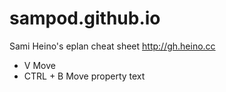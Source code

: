# sampod.github.io
Sami Heino's eplan cheat sheet
http://gh.heino.cc

* V         Move
* CTRL + B  Move property text
